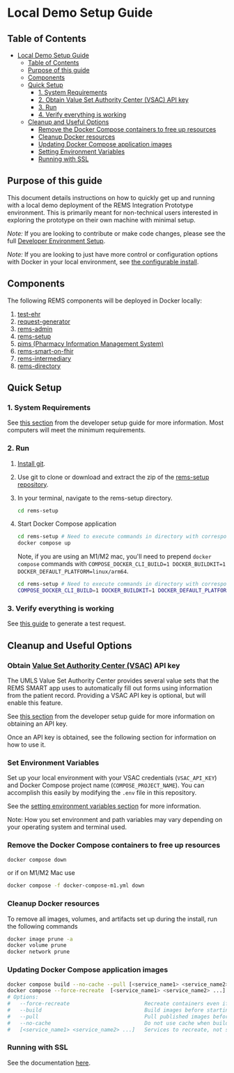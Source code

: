# Local Demo Setup Guide

## Table of Contents

- [Local Demo Setup Guide](#local-demo-setup-guide)
  - [Table of Contents](#table-of-contents)
  - [Purpose of this guide](#purpose-of-this-guide)
  - [Components](#components)
  - [Quick Setup](#quick-setup)
    - [1. System Requirements](#1-system-requirements)
    - [2. Obtain Value Set Authority Center (VSAC) API key](#2-obtain-value-set-authority-center-vsac-api-key)
    - [3. Run](#3-run)
    - [4. Verify everything is working](#4-verify-everything-is-working)
  - [Cleanup and Useful Options](#cleanup-and-useful-options)
    - [Remove the Docker Compose containers to free up resources](#remove-the-docker-compose-containers-to-free-up-resources)
    - [Cleanup Docker resources](#cleanup-docker-resources)
    - [Updating Docker Compose application images](#updating-docker-compose-application-images)
    - [Setting Environment Variables](#setting-environment-variables)
    - [Running with SSL](#running-with-ssl)

## Purpose of this guide

This document details instructions on how to quickly get up and running with a local demo deployment of the
REMS Integration Prototype environment. This is primarily meant for non-technical users interested in exploring the
prototype on their own machine with minimal setup.

_Note:_ If you are looking to contribute or make code changes, please see the full
[Developer Environment Setup](DeveloperSetupGuide.md).

_Note:_ If you are looking to just have more control or configuration options with Docker in your local environment, see
[the configurable install](#docker-compose-without-porter).

## Components

The following REMS components will be deployed in Docker locally:

1. [test-ehr](https://github.com/mcode/test-ehr)
2. [request-generator](https://github.com/mcode/request-generator)
3. [rems-admin](https://github.com/mcode/rems-admin.git)
4. [rems-setup](https://github.com/mcode/rems-setup.git)
5. [pims (Pharmacy Information Management System)](https://github.com/mcode/pims)
6. [rems-smart-on-fhir](https://github.com/mcode/rems-smart-on-fhir)
7. [rems-intermediary](https://github.com/mcode/rems-intermediary.git)
8. [rems-directory](https://github.com/mcode/rems-directory.git)

## Quick Setup

### 1. System Requirements

See [this section](DeveloperSetupGuide.md/#minimum-system-requirements) from the developer setup guide for more information. Most computers will meet the minimum requirements.

### 2. Run

1. [Install git](https://www.atlassian.com/git/tutorials/install-git).
2. Use git to clone or download and extract the zip of the [rems-setup repository](https://github.com/mcode/rems-setup.git).
3. In your terminal, navigate to the rems-setup directory.

   ```bash
   cd rems-setup
   ```

4. Start Docker Compose application

   ```bash
   cd rems-setup # Need to execute commands in directory with corresponding docker-compose.yml file located in the REMS repository
   docker compose up
   ```

   Note, if you are using an M1/M2 mac, you'll need to prepend `docker compose` commands with
   `COMPOSE_DOCKER_CLI_BUILD=1 DOCKER_BUILDKIT=1 DOCKER_DEFAULT_PLATFORM=linux/arm64`.

   ```bash
   cd rems-setup # Need to execute commands in directory with corresponding docker-compose.yml file located in the REMS repository
   COMPOSE_DOCKER_CLI_BUILD=1 DOCKER_BUILDKIT=1 DOCKER_DEFAULT_PLATFORM=linux/arm64 docker compose up
   ```

### 3. Verify everything is working

See [this guide](Verify-REMS-Integration-Prototype-Works.md) to generate a test request.

## Cleanup and Useful Options

### Obtain [Value Set Authority Center (VSAC)](https://vsac.nlm.nih.gov/) API key

The UMLS Value Set Authority Center provides several value sets that the REMS SMART app uses to automatically fill out forms using information from the patient record. Providing a VSAC API key is optional, but will enable this feature. 

See [this section](DeveloperSetupGuide.md/#obtain-value-set-authority-center-vsac-api-key) from the developer setup guide for more information on obtaining an API key.

Once an API key is obtained, see the following section for information on how to use it.

### Set Environment Variables

Set up your local environment with your VSAC credentials (`VSAC_API_KEY`) and Docker Compose project name (`COMPOSE_PROJECT_NAME`). You can accomplish this easily by modifying the `.env` file in this repository.

See the [setting environment variables section](#setting-environment-variables) for more information.

Note: How you set environment and path variables may vary depending on your operating system and terminal used.


### Remove the Docker Compose containers to free up resources

```bash
docker compose down
```

or if on M1/M2 Mac use

```bash
docker compose -f docker-compose-m1.yml down
```

### Cleanup Docker resources

To remove all images, volumes, and artifacts set up during the install, run the following commands

```bash
docker image prune -a
docker volume prune
docker network prune
```

### Updating Docker Compose application images

```bash
docker compose build --no-cache --pull [<service_name1> <service_name2> ...]
docker compose --force-recreate  [<service_name1> <service_name2> ...]
# Options:
#   --force-recreate                        Recreate containers even if their configuration and image haven't changed.
#   --build                                 Build images before starting containers.
#   --pull                                  Pull published images before building images.
#   --no-cache                              Do not use cache when building the image.
#   [<service_name1> <service_name2> ...]   Services to recreate, not specifying any service will rebuild and recreate all services
```

### Running with SSL

See the documentation [here](SSLSetupGuide.md).
